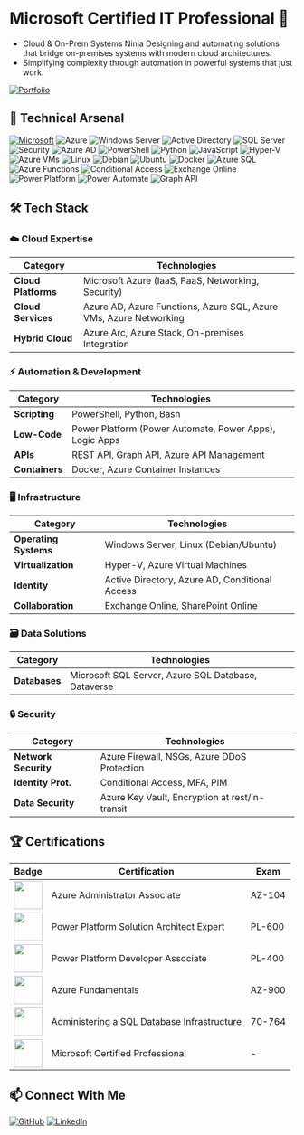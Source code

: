 # Microsoft Certified IT Professional 🚀

* Cloud & On-Prem Systems Ninja
Designing and automating solutions that bridge on-premises systems with modern cloud architectures.  
* Simplifying complexity through automation in powerful systems that just work.

[![Portfolio](https://img.shields.io/badge/GitHub_IO-181717?style=for-the-badge&logo=github)](https://brsvppv.github.io)


## 🔧 Technical Arsenal  
[![Microsoft](https://img.shields.io/badge/Microsoft-5E5E5E?style=for-the-badge&logo=microsoft&logoColor=white)](https://www.microsoft.com/)
![Azure](https://img.shields.io/badge/Azure-0089D6?style=for-the-badge&logo=microsoft-azure&logoColor=white)
![Windows Server](https://img.shields.io/badge/Windows_Server-0078D6?style=for-the-badge&logo=windows&logoColor=white)
![Active Directory](https://img.shields.io/badge/Active_Directory-0078D6?style=for-the-badge&logo=microsoft&logoColor=white)
![SQL Server](https://img.shields.io/badge/MSSQL_Server-CC2927?style=for-the-badge&logo=microsoft-sql-server&logoColor=white)
![Security](https://img.shields.io/badge/Security-5C2D91?style=for-the-badge&logo=cloudflare&logoColor=white)
![Azure AD](https://img.shields.io/badge/Azure_AD-0089D6?style=for-the-badge&logo=microsoft-azure&logoColor=white)
![PowerShell](https://img.shields.io/badge/PowerShell-5391FE?style=for-the-badge&logo=powershell&logoColor=white)
![Python](https://img.shields.io/badge/Python-3776AB?style=for-the-badge&logo=python&logoColor=white)
![JavaScript](https://img.shields.io/badge/JavaScript-F7DF1E?style=for-the-badge&logo=javascript&logoColor=black)
![Hyper-V](https://img.shields.io/badge/Hyper_V-0078D6?style=for-the-badge&logo=microsoft&logoColor=white)
![Azure VMs](https://img.shields.io/badge/Azure_VMs-0089D6?style=for-the-badge&logo=microsoft-azure&logoColor=white)
![Linux](https://img.shields.io/badge/Linux-FCC624?style=for-the-badge&logo=linux&logoColor=black)
![Debian](https://img.shields.io/badge/Debian-A81D33?style=for-the-badge&logo=debian&logoColor=white)
![Ubuntu](https://img.shields.io/badge/Ubuntu-E95420?style=for-the-badge&logo=ubuntu&logoColor=white)
![Docker](https://img.shields.io/badge/Docker-2496ED?style=for-the-badge&logo=docker&logoColor=white)
![Azure SQL](https://img.shields.io/badge/Azure_SQL-0089D6?style=for-the-badge&logo=microsoft-azure&logoColor=white)
![Azure Functions](https://img.shields.io/badge/Azure_Functions-0062AD?style=for-the-badge&logo=azure-functions&logoColor=white)
![Conditional Access](https://img.shields.io/badge/Conditional_Access-5C2D91?style=for-the-badge&logo=microsoft-azure&logoColor=white)
![Exchange Online](https://img.shields.io/badge/Exchange_Online-0078D4?style=for-the-badge&logo=microsoft-exchange&logoColor=white)
![Power Platform](https://img.shields.io/badge/Power_Platform-339933?style=for-the-badge&logo=power-platform&logoColor=white)
![Power Automate](https://img.shields.io/badge/Power_Automate-339933?style=for-the-badge&logo=power-automate&logoColor=white)
![Graph API](https://img.shields.io/badge/Graph_API-339933?style=for-the-badge&logo=microsoft-graph&logoColor=white)


## 🛠️ Tech Stack

### ☁️ Cloud Expertise
| **Category**       | **Technologies**                                                                 |
|--------------------|---------------------------------------------------------------------------------|
| **Cloud Platforms** | Microsoft Azure (IaaS, PaaS, Networking, Security)                             |
| **Cloud Services**  | Azure AD, Azure Functions, Azure SQL, Azure VMs, Azure Networking              |
| **Hybrid Cloud**    | Azure Arc, Azure Stack, On-premises Integration                                |

### ⚡ Automation & Development
| **Category**       | **Technologies**                                                                 |
|--------------------|---------------------------------------------------------------------------------|
| **Scripting**       | PowerShell, Python, Bash                                                       |
| **Low-Code**        | Power Platform (Power Automate, Power Apps), Logic Apps                        |
| **APIs**            | REST API, Graph API, Azure API Management                                      |
| **Containers**      | Docker, Azure Container Instances                                              |

### 🖥️ Infrastructure
| **Category**       | **Technologies**                                                                 |
|--------------------|---------------------------------------------------------------------------------|
| **Operating Systems** | Windows Server, Linux (Debian/Ubuntu)                                         |
| **Virtualization**   | Hyper-V, Azure Virtual Machines                                               |
| **Identity**         | Active Directory, Azure AD, Conditional Access                                |
| **Collaboration**    | Exchange Online, SharePoint Online                                           |

### 🗃️ Data Solutions
| **Category**       | **Technologies**                                                                 |
|--------------------|---------------------------------------------------------------------------------|
| **Databases**       | Microsoft SQL Server, Azure SQL Database, Dataverse                            |

### 🔒 Security
| **Category**       | **Technologies**                                                                 |
|--------------------|---------------------------------------------------------------------------------|
| **Network Security** | Azure Firewall, NSGs, Azure DDoS Protection                                    |
| **Identity Prot.**  | Conditional Access, MFA, PIM                                                   |
| **Data Security**   | Azure Key Vault, Encryption at rest/in-transit                                 |

## 🏆 Certifications
| **Badge** | **Certification** | **Exam** |
|-----------|-------------------|----------|
| <img src="https://learn.microsoft.com/en-us/media/learn/certification/badges/microsoft-certified-associate-badge.svg" width="50" height="50"> | Azure Administrator Associate | AZ-104 |
| <img src="https://learn.microsoft.com/en-us/media/learn/certification/badges/microsoft-certified-expert-badge.svg" width="50" height="50"> | Power Platform Solution Architect Expert | PL-600 |
| <img src="https://learn.microsoft.com/en-us/media/learn/certification/badges/microsoft-certified-associate-badge.svg" width="50" height="50"> | Power Platform Developer Associate | PL-400 |
| <img src="https://learn.microsoft.com/en-us/media/learn/certification/badges/microsoft-certified-fundamentals-badge.svg" width="50" height="50"> | Azure Fundamentals | AZ-900 |
| <img src="https://learn.microsoft.com/en-us/media/learn/certification/badges/microsoft-certified-general-badge.svg" width="50" height="50"> | Administering a SQL Database Infrastructure  | 70-764 |
| <img src="https://learn.microsoft.com/en-us/media/learn/certification/badges/microsoft-certified-general-badge.svg" width="50" height="50"> | Microsoft Certified Professional | - |

## 📫 Connect With Me
[![GitHub](https://img.shields.io/badge/GitHub-181717?style=for-the-badge&logo=github&logoColor=white)](https://github.com/brsvppv)
[![LinkedIn](https://img.shields.io/badge/LinkedIn-0077B5?style=for-the-badge&logo=linkedin&logoColor=white)](https://www.linkedin.com/in/borislav-popov-685644129/)
